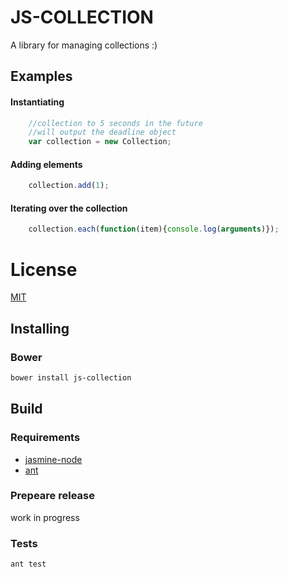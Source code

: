 # JS-COLLECTION

A library for managing collections :)
## Examples
#### Instantiating
```javascript
    //collection to 5 seconds in the future
    //will output the deadline object
    var collection = new Collection;
```
#### Adding elements
```javascript
    collection.add(1);
```
#### Iterating over the collection
```javascript
    collection.each(function(item){console.log(arguments)});
```
# License
[MIT](http://opensource.org/licenses/mit-license.php)

## Installing
### Bower

```bash
bower install js-collection
```
## Build
### Requirements

+ [jasmine-node](https://github.com/mhevery/jasmine-node)
+ [ant](http://ant.apache.org)

### Prepeare release

work in progress

### Tests

```bash
ant test
```
